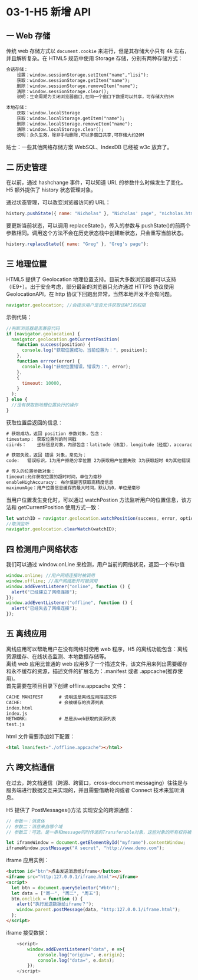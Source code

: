 # 03-1-H5 新增 API

## 一 Web 存储

传统 web 存储方式以 `document.cookie` 来进行，但是其存储大小只有 4k 左右，并且解析复杂。在 HTML5 规范中使用 Storage 存储，分别有两种存储方式：

```txt
会话存储：
    设置：window.sessionStorage.setItem("name","lisi");
    获取：window.sessionStorage.getItem("name");
    删除：window.sessionStorage.removeItem("name");
    清除：window.sessionStorage.clear();
    说明：生命周期为关闭浏览器窗口,在同一个窗口下数据可以共享，可存储大约5M

本地存储：
    获取：window.localStorage
    获取：window.localStorage.getItem("name");
    删除：window.localStorage.removeItem("name");
    清除：window.localStorage.clear();
    说明：永久生效，除非手动删除,可以多窗口共享,可存储大约20M
```

贴士：一些其他网络存储方案 WebSQL、IndexDB 已经被 w3c 放弃了。

## 二 历史管理

在以前，通过 hashchange 事件，可以知道 URL 的参数什么时候发生了变化。H5 额外提供了 history 状态管理对象。

通过状态管理，可以改变浏览器访问的 URL：

```js
history.pushState({ name: "Nicholas" }, "Nicholas' page", "nicholas.html");
```

要更新当前状态，可以调用 replaceState()，传入的参数与 pushState()的前两个参数相同。调用这个方法不会在历史状态栈中创建新状态，只会重写当前状态。

```js
history.replaceState({ name: "Greg" }, "Greg's page");
```

## 三 地理位置

HTML5 提供了 Geolocation 地理位置支持。目前大多数浏览器都可以支持（IE9+）。出于安全考虑，部分最新的浏览器只允许通过 HTTPS 协议使用 GeolocationAPI，在 http 协议下回跑出异常，当然本地开发不会有问题。

```js
navigator.geolocation; //会提示用户是否允许获取该API的权限
```

示例代码：

```js
//判断浏览器是否兼容代码
if (navigator.geolocation) {
  navigator.geolocation.getCurrentPosition(
    function success(position) {
      console.log("获取位置成功，当前位置为：", position);
    },
    function errror(error) {
      console.log("获取位置错误，错误为：", error);
    },
    {
      timeout: 10000,
    }
  );
} else {
  //没有获取到地理位置执行的操作
}
```

获取位置后返回的信息：

```txt
# 获取成功，返回 position 参数对象，包含：
timestamp： 获取位置时的时间戳
ciirds：    坐标信息对象，内部包含：latitude（纬度），longitude（经度），accuracy（坐标精度，单位为米）

# 获取失败，返回 错误 对象，常见为：
code:   错误标识，1为用户拒绝分享位置 2为获取用户位置失败 3为获取超时 0为其他错误

# 传入的位置参数对象：
timeout:允许获取位置的超时时间，单位为毫秒
enableHighAccuracy： 布尔值是否获取高精度信息
maximumAge：用户位置信息缓存的最大时间，默认为0，单位是毫秒
```

当用户位置发生变化时，可以通过 watchPostion 方法监听用户的位置信息，该方法和 getCurrentPosition 使用方式一致：

```javascript
let watchID = navigator.geolocation.watchPosition(success, error, option);
//取消监听
navigator.geolocation.clearWatch(watchID);
```

## 四 检测用户网络状态

我们可以通过 window.onLine 来检测，用户当前的网络状况，返回一个布尔值

```js
window.online; //用户网络连接时被调用
window.offline; //用户网络断开时被调用
window.addEventListener("online", function () {
  alert("已经建立了网络连接");
});
window.addEventListener("offline", function () {
  alert("已经失去了网络连接");
});
```

## 五 离线应用

离线应用可以帮助用户在没有网络时使用 web 程序，H5 的离线功能包含：离线资源缓存、在线状态监测、本地数据存储等。  
离线 web 应用比普通的 web 应用多了一个描述文件，该文件用来列出需要缓存和永不缓存的资源，描述文件的扩展名为：.manifest 或者 .appcache(推荐使用)。  
首先需要在项目目录下创建 offline.appcache 文件：

```txt
CACHE MANIFEST      # 说明这是离线应用描述文件
CACHE:              # 会被缓存的资源列表
index.html
index.js
NETWORK:            # 总是从web获取的资源列表
test.js
```

html 文件需要添加如下配置：

```html
<html lmanifest="./offline.appcache"></html>
```

## 六 跨文档通信

在过去，跨文档通信（跨源、跨窗口，cross-document messaging）往往是与服务端进行数据交互来实现的，并且需要借助轮询或者 Connect 技术来监听消息。

H5 提供了 PostMessages()方法 实现安全的跨源通信：

```js
// 参数一：消息体
// 参数二：消息来自哪个域
// 参数三：可选。是一串和message同时传递的Transferable对象，这些对象的所有权将被转译给消息的接收方，而发送乙方将不再保有所有权

let iframeWindow = document.getElementById("myframe").contentWindow;
iframeWindow.postMessage("A secret", "http://www.demo.com");
```

iframe 应用实例：

```html
<button id="btn">点击发送消息给iframe</button>
<iframe src="http:127.0.0.1/iframe.html"></iframe>
<script>
  let btn = document.querySelector("#btn");
  let data = ["周一", "周二", "周五"];
  btn.onclick = function () {
    alert("执行发送数据给iframe？");
    window.parent.postMessage(data, "http:127.0.0.1/iframe.html");
  };
</script>
```

iframe 接受数据：

```javascript
    <script>
        window.addEventListener("data", e =>{
            console.log("origin=", e.origin);
            console.log("data=", e.data);
        });
    </script>
```
